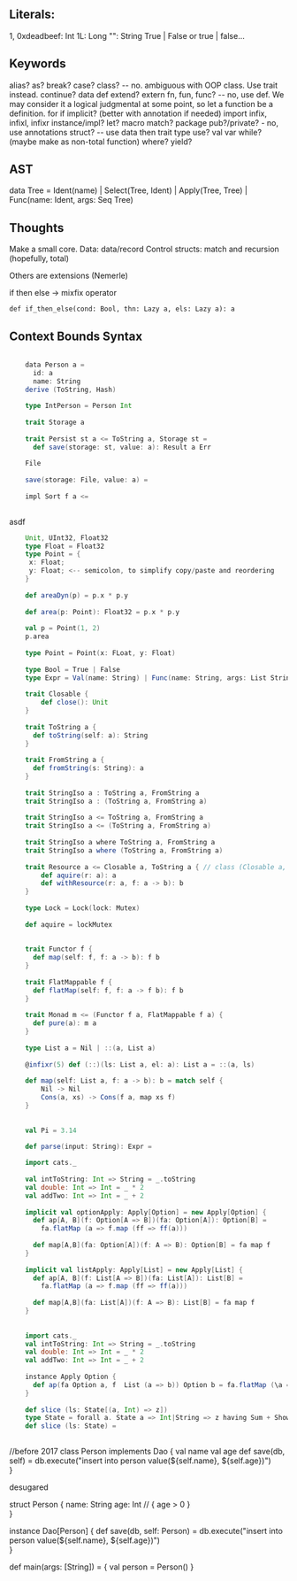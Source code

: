 Literals:
-----  
1, 0xdeadbeef: Int
1L: Long
"": String
True | False or true | false...

Keywords
----
alias?
as?
break?
case?
class? -- no. ambiguous with OOP class. Use trait instead.
continue?
data
def
extend?
extern
fn, fun, func? -- no, use def. We may consider it a logical judgmental at some point, so let a function be a definition.
for
if
implicit? (better with annotation if needed)
import
infix, infixl, infixr
instance/impl?
let?
macro
match?
package
pub?/private? - no, use annotations
struct? -- use data
then
trait
type
use?
val
var
while? (maybe make as non-total function)
where?
yield?

AST
---

data Tree = Ident(name) 
    | Select(Tree, Ident) 
    | Apply(Tree, Tree) 
    | Func(name: Ident, args: Seq Tree) 

Thoughts    
---

Make a small core. 
Data: data/record
Control structs: match and recursion (hopefully, total)

Others are extensions (Nemerle)

if then else -> mixfix operator

    def if_then_else(cond: Bool, thn: Lazy a, els: Lazy a): a
    
Context Bounds Syntax
---

```scala
    
    data Person a = 
      id: a
      name: String
    derive (ToString, Hash)  
      
    type IntPerson = Person Int  
    
    trait Storage a
    
    trait Persist st a <= ToString a, Storage st = 
      def save(storage: st, value: a): Result a Err
      
    File  
      
    save(storage: File, value: a) =  
      
    impl Sort f a <=  
     
```


asdf


```scala
	Unit, UInt32, Float32
	type Float = Float32
	type Point = {
	 x: Float;
	 y: Float; <-- semicolon, to simplify copy/paste and reordering
	}
	
	def areaDyn(p) = p.x * p.y
	
	def area(p: Point): Float32 = p.x * p.y
	
	val p = Point(1, 2)
	p.area
	
	type Point = Point(x: FLoat, y: Float)
	
	type Bool = True | False
	type Expr = Val(name: String) | Func(name: String, args: List String, type: Type)
	
	trait Closable {
		def close(): Unit
	}
	
	trait ToString a {
	  def toString(self: a): String
	}
	
	trait FromString a {
	  def fromString(s: String): a
	}
	
	trait StringIso a : ToString a, FromString a 
	trait StringIso a : (ToString a, FromString a)
	 
	trait StringIso a <= ToString a, FromString a 
	trait StringIso a <= (ToString a, FromString a)
	 
	trait StringIso a where ToString a, FromString a 
	trait StringIso a where (ToString a, FromString a) 
	
	trait Resource a <= Closable a, ToString a { // class (Closable a, ToString a) => Resource a where
		def aquire(r: a): a
		def withResource(r: a, f: a -> b): b  
	}
	
	type Lock = Lock(lock: Mutex)
	
	def aquire = lockMutex
	 
	 
	trait Functor f {
	  def map(self: f, f: a -> b): f b 
	}
	
	trait FlatMappable f {
	  def flatMap(self: f, f: a -> f b): f b 
	}
	
	trait Monad m <= (Functor f a, FlatMappable f a) {
	  def pure(a): m a
	}
	
	type List a = Nil | ::(a, List a)
	
	@infixr(5) def (::)(ls: List a, el: a): List a = ::(a, ls)
	
	def map(self: List a, f: a -> b): b = match self {
		Nil -> Nil
		Cons(a, xs) -> Cons(f a, map xs f)
	}
	
	
	val Pi = 3.14
	
	def parse(input: String): Expr = 

```

```scala
	import cats._
    
    val intToString: Int => String = _.toString
    val double: Int => Int = _ * 2
    val addTwo: Int => Int = _ + 2
    
    implicit val optionApply: Apply[Option] = new Apply[Option] {
      def ap[A, B](f: Option[A => B])(fa: Option[A]): Option[B] =
        fa.flatMap (a => f.map (ff => ff(a)))
    
      def map[A,B](fa: Option[A])(f: A => B): Option[B] = fa map f
    }
    
    implicit val listApply: Apply[List] = new Apply[List] {
      def ap[A, B](f: List[A => B])(fa: List[A]): List[B] =
        fa.flatMap (a => f.map (ff => ff(a)))
    
      def map[A,B](fa: List[A])(f: A => B): List[B] = fa map f
    }
    
    
    import cats._
    val intToString: Int => String = _.toString
    val double: Int => Int = _ * 2
    val addTwo: Int => Int = _ + 2
    
    instance Apply Option {
      def ap(fa Option a, f  List (a => b)) Option b = fa.flatMap (\a => f.map (\ff => ff a))
    }
    
    def slice (ls: State[(a, Int) => z])
    type State = forall a. State a => Int|String => z having Sum + Show a, Show z, 
    def slice (ls: State) = 
    
```

//before 2017
class Person implements Dao {
	val name
	val age
	def save(db, self) = db.execute("insert into person value(${self.name}, ${self.age})")  
}

desugared

struct Person {
  name: String
  age: Int // { age > 0 }	
}

instance Dao[Person] {
  def save(db, self: Person) = db.execute("insert into person value(${self.name}, ${self.age})")  
}

def main(args: [String]) = {
  val person = Person()
}




